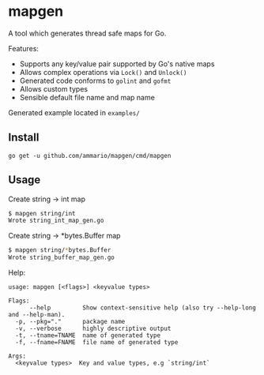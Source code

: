 # mapgen

A tool which generates thread safe maps for Go.

Features:

- Supports any key/value pair supported by Go's native maps
- Allows complex operations via `Lock()` and `Unlock()`
- Generated code conforms to `golint` and `gofmt`
- Allows custom types
- Sensible default file name and map name

Generated example located in `examples/`

## Install

`go get -u github.com/ammario/mapgen/cmd/mapgen`

## Usage


Create string -> int map

```bash
$ mapgen string/int
Wrote string_int_map_gen.go
```

Create string -> *bytes.Buffer map

```bash
$ mapgen string/*bytes.Buffer
Wrote string_buffer_map_gen.go
```

Help:

```
usage: mapgen [<flags>] <keyvalue types>

Flags:
      --help         Show context-sensitive help (also try --help-long and --help-man).
  -p, --pkg="."      package name
  -v, --verbose      highly descriptive output
  -t, --tname=TNAME  name of generated type
  -f, --fname=FNAME  file name of generated type

Args:
  <keyvalue types>  Key and value types, e.g `string/int`
```
